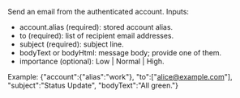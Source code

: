 Send an email from the authenticated account.
Inputs:
- account.alias (required): stored account alias.
- to (required): list of recipient email addresses.
- subject (required): subject line.
- bodyText or bodyHtml: message body; provide one of them.
- importance (optional): Low | Normal | High.

Example:
{"account":{"alias":"work"}, "to":["alice@example.com"], "subject":"Status Update", "bodyText":"All green."}
